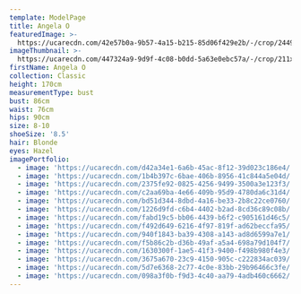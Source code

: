 ```yaml
---
template: ModelPage
title: Angela O
featuredImage: >-
  https://ucarecdn.com/42e57b0a-9b57-4a15-b215-85d06f429e2b/-/crop/2449x1063/0,0/-/preview/
imageThumbnail: >-
  https://ucarecdn.com/447324a9-9d9f-4c08-b0dd-5a63e0ebc57a/-/crop/211x213/339,23/-/preview/
firstName: Angela O
collection: Classic
height: 170cm
measurementType: bust
bust: 86cm
waist: 76cm
hips: 90cm
size: 8-10
shoeSize: '8.5'
hair: Blonde
eyes: Hazel
imagePortfolio:
  - image: 'https://ucarecdn.com/d42a34e1-6a6b-45ac-8f12-39d023c186e4/'
  - image: 'https://ucarecdn.com/1b4b397c-6bae-406b-8956-41c844a5e04d/'
  - image: 'https://ucarecdn.com/2375fe92-0825-4256-9499-3500a3e123f3/'
  - image: 'https://ucarecdn.com/c2aa69ba-4e66-409b-95d9-4780da6c31d4/'
  - image: 'https://ucarecdn.com/bd51d344-8dbd-4a16-be33-2b8c22ce0760/'
  - image: 'https://ucarecdn.com/1226d9fd-c6b4-4402-b2ad-8cd36c89c08b/'
  - image: 'https://ucarecdn.com/fabd19c5-bb06-4439-b6f2-c905161d46c5/'
  - image: 'https://ucarecdn.com/f492d649-6216-4f97-819f-ad62beccfa95/'
  - image: 'https://ucarecdn.com/940f1843-ba39-4308-a143-ad8d6599a7e1/'
  - image: 'https://ucarecdn.com/f5b86c2b-d36b-49af-a5a4-698a79d104f7/'
  - image: 'https://ucarecdn.com/1630300f-1ae5-41f3-9400-f498b980f4e3/'
  - image: 'https://ucarecdn.com/3675a670-23c9-4150-905c-c222834ac039/'
  - image: 'https://ucarecdn.com/5d7e6368-2c77-4c0e-83bb-29b96466c3fe/'
  - image: 'https://ucarecdn.com/098a3f0b-f9d3-4c40-aa79-4adb460c6662/'
---
```


